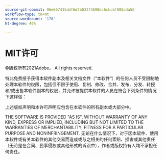 ```yaml
---
source-git-commit: 96e667415ddf6d7b03274698dc6cbcbf805ada56
workflow-type: tm+mt
source-wordcount: '170'
ht-degree: 46%

---
```

# MIT许可

©版权所有2021Adobe。 All rights reserved.

特此免费授予获得本软件副本及相关文档文件（“本软件”）的任何人员不受限制地处理本软件的权限，包括但不限于使用、复制、修改、合并、发布、分发、转授和/或出售本软件副本的权限，并允许被提供本软件的人员在符合下列条件的情况下这样做：

上述版权声明和本许可声明应包含在本软件的所有副本或大部分中。

THE SOFTWARE IS PROVIDED &quot;AS IS&quot;, WITHOUT WARRANTY OF ANY KIND,
EXPRESS OR IMPLIED, INCLUDING BUT NOT LIMITED TO THE WARRANTIES OF
MERCHANTABILITY, FITNESS FOR A PARTICULAR PURPOSE AND
NONINFRINGEMENT. 无论在什么情况下，对于因本软件、使用本软件或有关本软件的其他交易而造成或与之相关的任何索赔、损害或其他责任（无论是在合同、民事侵权或其他形式的诉讼中），作者或版权持有人均不承担任何责任。
